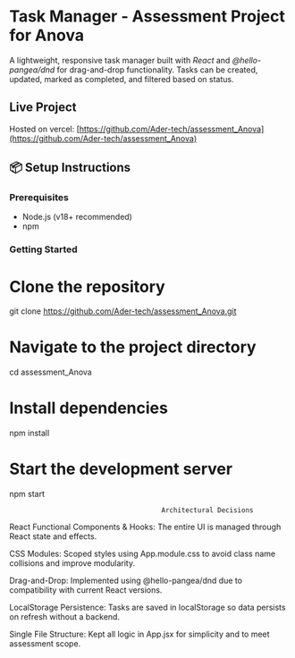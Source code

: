 # Task Manager - Assessment Project for Anova

A lightweight, responsive task manager built with *React* and *@hello-pangea/dnd* for drag-and-drop functionality. Tasks can be created, updated, marked as completed, and filtered based on status.


##  Live Project

Hosted on vercel: [https://github.com/Ader-tech/assessment_Anova](https://github.com/Ader-tech/assessment_Anova)


## 📦 Setup Instructions

### Prerequisites

- Node.js (v18+ recommended)
- npm 

### Getting Started

# Clone the repository
git clone https://github.com/Ader-tech/assessment_Anova.git

# Navigate to the project directory
cd assessment_Anova

# Install dependencies
npm install

# Start the development server
npm start


                                          Architectural Decisions
React Functional Components & Hooks: The entire UI is managed through React state and effects.

CSS Modules: Scoped styles using App.module.css to avoid class name collisions and improve modularity.

Drag-and-Drop: Implemented using @hello-pangea/dnd due to compatibility with current React versions.

LocalStorage Persistence: Tasks are saved in localStorage so data persists on refresh without a backend.

Single File Structure: Kept all logic in App.jsx for simplicity and to meet assessment scope.


